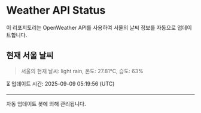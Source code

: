 
# Weather API Status

이 리포지토리는 OpenWeather API를 사용하여 서울의 날씨 정보를 자동으로 업데이트합니다.

## 현재 서울 날씨
> 서울의 현재 날씨: light rain, 온도: 27.81°C, 습도: 63%

⏳ 업데이트 시간: 2025-09-09 05:19:56 (UTC)

---
자동 업데이트 봇에 의해 관리됩니다.
